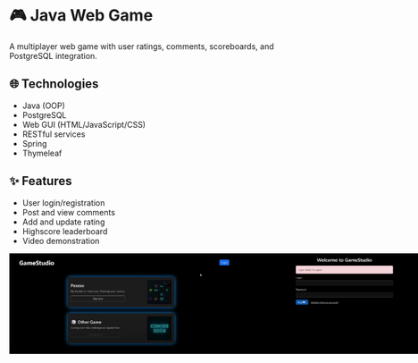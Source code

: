 # 🎮 Java Web Game

A multiplayer web game with user ratings, comments, scoreboards, and PostgreSQL integration.

## 🌐 Technologies
- Java (OOP)
- PostgreSQL
- Web GUI (HTML/JavaScript/CSS)
- RESTful services
- Spring
- Thymeleaf

## ✨ Features
- User login/registration
- Post and view comments
- Add and update rating
- Highscore leaderboard
- Video demonstration


<div style="display: flex; alighn-items: start;">
  <img src="game-preview/1.png" alt="Preview" width="400"/>
  <img src="game-preview/2.png" alt="Preview" width="400"/>
  <img src="game-preview/3.png" alt="Preview" width="400"/>
  <img src="game-preview/4.png" alt="Preview" width="400"/>
  <img src="game-preview/5.png" alt="Preview" width="400"/>
  <img src="game-preview/6.png" alt="Preview" width="400"/>
  <img src="game-preview/7.png" alt="Preview" width="400"/>
  <img src="game-preview/8.png" alt="Preview" width="400"/>
  <img src="game-preview/9.png" alt="Preview" width="400"/>
</div>
